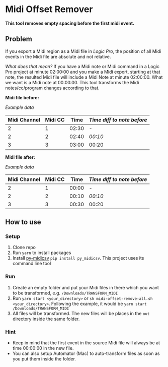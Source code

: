 # Midi Offset Remover

**This tool removes empty spacing before the first midi event.**

## Problem

If you export a Midi region as a Midi file in *Logic Pro*, the position of all Midi events in the Midi file are absolute and not relative.

*What does that mean?*
If you have a Midi note or Midi command in a Logic Pro project at minute 02:00:00 and you make a Midi export, starting at that note, the resulted Midi file will include a Midi Note at minute 02:00:00. What we want is a Midi note at 00:00:00. This tool transforms the Midi notes/cc/program changes according to that.

**Midi file before:**

*Example data*

| Midi Channel | Midi CC | Time  | *Time diff to note before* |
| :----------- | ------- | ----- | -------------------------- |
| 2            | 1       | 02:30 | -                          |
| 2            | 2       | 02:40 | *00:10*                    |
| 3            | 3       | 03:00 | 00:20                      |

**Midi file after:**

*Example data*

| Midi Channel | Midi CC | Time  | *Time diff to note before* |
| :----------- | ------- | ----- | -------------------------- |
| 2            | 1       | 00:00 | -                          |
| 2            | 2       | 00:10 | *00:10*                    |
| 3            | 3       | 00:30 | 00:20                      |

## How to use

### Setup

1. Clone repo
2. Run `yarn` to install packages
3. Install [py-midicsv](https://pypi.org/project/py-midicsv/)
   `pip install py_midicsv`. This project uses its command line tool

### Run

1. Create an empty folder and put your Midi files in there which you want to be transformed, e.g. `/Downloads/TRANSFORM_MIDI`
2. Run `yarn start <your_directory>` or `sh midi-offset-remove-all.sh <your_directory>`.
   Following the example, it would be  `yarn start /Downloads/TRANSFORM_MIDI`
3. All files will be transformed. The new files will be places in the `out` directory inside the same folder.



### Hint

* Keep in mind that the first event in the source Midi file will always be at time 00:00:00 in the new file.
* You can also setup Automator (Mac) to auto-transform files as soon as you put them inside the folder.
